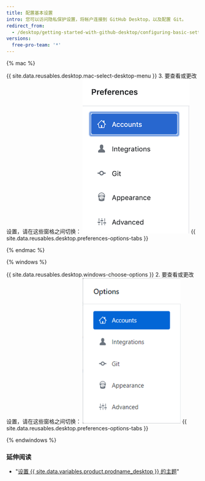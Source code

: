 ```yaml
---
title: 配置基本设置
intro: 您可以访问隐私保护设置，将帐户连接到 GitHub Desktop，以及配置 Git。
redirect_from:
  - /desktop/getting-started-with-github-desktop/configuring-basic-settings
versions:
  free-pro-team: '*'
---
```


{% mac %}

{{ site.data.reusables.desktop.mac-select-desktop-menu }}
3. 要查看或更改设置，请在这些窗格之间切换： ![首选项菜单导航](/assets/images/help/desktop/mac-select-accounts-pane.png)
{{ site.data.reusables.desktop.preferences-options-tabs }}

{% endmac %}

{% windows %}

{{ site.data.reusables.desktop.windows-choose-options }}
2. 要查看或更改设置，请在这些窗格之间切换： ![选项菜单导航](/assets/images/help/desktop/windows-select-accounts-pane.png)
{{ site.data.reusables.desktop.preferences-options-tabs }}

{% endwindows %}

### 延伸阅读

- "[设置 {{ site.data.variables.product.prodname_desktop }} 的主题](/desktop/guides/getting-started-with-github-desktop/setting-a-theme-for-github-desktop)"

